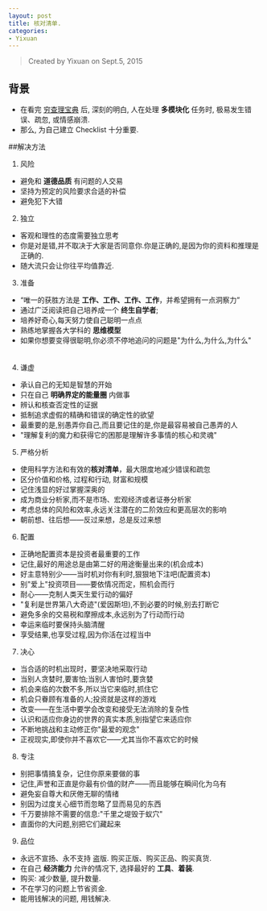 ```yaml
---
layout: post
title: 核对清单.
categories:
- Yixuan
---
```


> Created by Yixuan on Sept.5, 2015


## 背景
* 在看完 [穷查理宝典](http://book.douban.com/subject/10485011/) 后, 深刻的明白, 人在处理 **多模块化** 任务时, 极易发生错误、疏忽, 或情感崩溃.
* 那么, 为自己建立 Checklist 十分重要.

##解决方法

1. 风险
 * 避免和 **道德品质** 有问题的人交易
 * 坚持为预定的风险要求合适的补偿
 * 避免犯下大错
　　
2. 独立
 * 客观和理性的态度需要独立思考
 * 你是对是错,并不取决于大家是否同意你.你是正确的,是因为你的资料和推理是正确的.
 * 随大流只会让你往平均值靠近.
　　
3. 准备
 * “唯一的获胜方法是 **工作、工作、工作、工作**，并希望拥有一点洞察力”
 * 通过广泛阅读把自己培养成一个 **终生自学者**;
 * 培养好奇心,每天努力使自己聪明一点点
 * 熟练地掌握各大学科的 **思维模型**
 * 如果你想要变得很聪明,你必须不停地追问的问题是"为什么,为什么,为什么"
　　
4. 谦虚
 * 承认自己的无知是智慧的开始
 * 只在自己 **明确界定的能量圈** 内做事
 * 辨认和核查否定性的证据
 * 抵制追求虚假的精确和错误的确定性的欲望
 * 最重要的是,别愚弄你自己,而且要记住的是,你是最容易被自己愚弄的人
 * "理解复利的魔力和获得它的困那是理解许多事情的核心和灵魂"
　　
5. 严格分析
 * 使用科学方法和有效的**核对清单**，最大限度地减少错误和疏忽
 * 区分价值和价格, 过程和行动, 财富和规模
 * 记住浅显的好过掌握深奥的
 * 成为商业分析家,而不是市场、宏观经济或者证券分析家
 * 考虑总体的风险和效率,永远关注潜在的二阶效应和更高层次的影响
 * 朝前想、往后想——反过来想，总是反过来想
　　
6. 配置
 * 正确地配置资本是投资者最重要的工作
 * 记住,最好的用途总是由第二好的用途衡量出来的(机会成本)
 * 好主意特别少——当时机对你有利时,狠狠地下注吧(配置资本)
 * 别"爱上"投资项目——要依情况而定，照机会而行
 * 耐心——克制人类天生爱行动的偏好
 * "复利是世界第八大奇迹"(爱因斯坦),不到必要的时候,别去打断它
 * 避免多余的交易税和摩擦成本,永远别为了行动而行动
 * 幸运来临时要保持头脑清醒
 * 享受结果,也享受过程,因为你活在过程当中
　　
7. 决心
 * 当合适的时机出现时，要坚决地采取行动
 * 当别人贪婪时,要害怕;当别人害怕时,要贪婪
 * 机会来临的次数不多,所以当它来临时,抓住它
 * 机会只眷顾有准备的人;投资就是这样的游戏
 * 改变——在生活中要学会改变和接受无法消除的复杂性
 * 认识和适应你身边的世界的真实本质,别指望它来适应你
 * 不断地挑战和主动修正你"最爱的观念"
 * 正视现实,即使你并不喜欢它——尤其当你不喜欢它的时候
　　
8. 专注
 * 别把事情搞复杂，记住你原来要做的事
 * 记住,声誉和正直是你最有价值的财产——而且能够在瞬间化为乌有
 * 避免妄自尊大和厌倦无聊的情绪
 * 别因为过度关心细节而忽略了显而易见的东西
 * 千万要排除不需要的信息:"千里之堤毁于蚁穴"
 * 直面你的大问题,别把它们藏起来

9. 品位
 * 永远不宣扬、永不支持 盗版. 购买正版、购买正品、购买真货.
 * 在自己 **经济能力** 允许的情况下, 选择最好的 **工具**、**着装**.
 * 购买: 减少数量, 提升数量.
 * 不在学习的问题上节省资金.
 * 能用钱解决的问题, 用钱解决.
